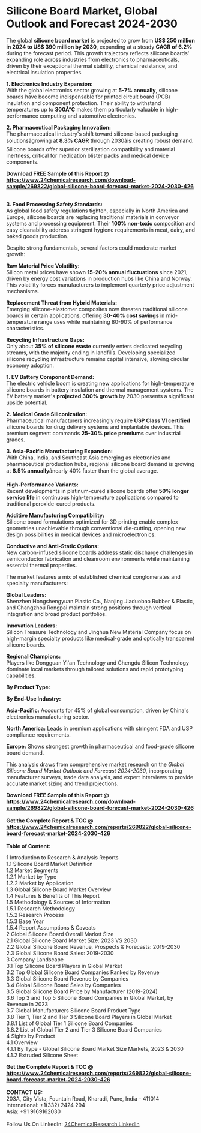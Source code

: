 <h1>Silicone Board Market, Global Outlook and Forecast 2024-2030</h1><p>The global <strong>silicone board market</strong> is projected to grow from <strong>US$ 250 million in 2024 to US$ 390 million by 2030</strong>, expanding at a steady <strong>CAGR of 6.2%</strong> during the forecast period. This growth trajectory reflects silicone boards' expanding role across industries from electronics to pharmaceuticals, driven by their exceptional thermal stability, chemical resistance, and electrical insulation properties.</p><p><strong>1. Electronics Industry Expansion:</strong><br>
With the global electronics sector growing at <strong>5-7% annually</strong>, silicone boards have become indispensable for printed circuit board (PCB) insulation and component protection. Their ability to withstand temperatures up to <strong>300Â°C</strong> makes them particularly valuable in high-performance computing and automotive electronics.</p><p><strong>2. Pharmaceutical Packaging Innovation:</strong><br>
The pharmaceutical industry's shift toward silicone-based packaging solutionsâgrowing at <strong>8.3% CAGR</strong> through 2030âis creating robust demand. Silicone boards offer superior sterilization compatibility and material inertness, critical for medication blister packs and medical device components.</p><div><b>Download FREE Sample of this Report @ 
            <a href="https://www.24chemicalresearch.com/download-sample/269822/global-silicone-board-forecast-market-2024-2030-426">
            https://www.24chemicalresearch.com/download-sample/269822/global-silicone-board-forecast-market-2024-2030-426</a></b></div><br><p><strong>3. Food Processing Safety Standards:</strong><br>
As global food safety regulations tighten, especially in North America and Europe, silicone boards are replacing traditional materials in conveyor systems and processing equipment. Their <strong>100% non-toxic</strong> composition and easy cleanability address stringent hygiene requirements in meat, dairy, and baked goods production.</p><p>Despite strong fundamentals, several factors could moderate market growth:</p><p><strong>Raw Material Price Volatility:</strong><br>
Silicon metal prices have shown <strong>15-20% annual fluctuations</strong> since 2021, driven by energy cost variations in production hubs like China and Norway. This volatility forces manufacturers to implement quarterly price adjustment mechanisms.</p><p><strong>Replacement Threat from Hybrid Materials:</strong><br>
Emerging silicone-elastomer composites now threaten traditional silicone boards in certain applications, offering <strong>30-40% cost savings</strong> in mid-temperature range uses while maintaining 80-90% of performance characteristics.</p><p><strong>Recycling Infrastructure Gaps:</strong><br>
Only about <strong>35% of silicone waste</strong> currently enters dedicated recycling streams, with the majority ending in landfills. Developing specialized silicone recycling infrastructure remains capital intensive, slowing circular economy adoption.</p><p><strong>1. EV Battery Component Demand:</strong><br>
The electric vehicle boom is creating new applications for high-temperature silicone boards in battery insulation and thermal management systems. The EV battery market's <strong>projected 300% growth</strong> by 2030 presents a significant upside potential.</p><p><strong>2. Medical Grade Siliconization:</strong><br>
Pharmaceutical manufacturers increasingly require <strong>USP Class VI certified</strong> silicone boards for drug delivery systems and implantable devices. This premium segment commands <strong>25-30% price premiums</strong> over industrial grades.</p><p><strong>3. Asia-Pacific Manufacturing Expansion:</strong><br>
With China, India, and Southeast Asia emerging as electronics and pharmaceutical production hubs, regional silicone board demand is growing at <strong>8.5% annually</strong>ânearly 40% faster than the global average.</p><p><strong>High-Performance Variants:</strong><br>
Recent developments in platinum-cured silicone boards offer <strong>50% longer service life</strong> in continuous high-temperature applications compared to traditional peroxide-cured products.</p><p><strong>Additive Manufacturing Compatibility:</strong><br>
Silicone board formulations optimized for 3D printing enable complex geometries unachievable through conventional die-cutting, opening new design possibilities in medical devices and microelectronics.</p><p><strong>Conductive and Anti-Static Options:</strong><br>
New carbon-infused silicone boards address static discharge challenges in semiconductor fabrication and cleanroom environments while maintaining essential thermal properties.</p><p>The market features a mix of established chemical conglomerates and specialty manufacturers:</p><p><strong>Global Leaders:</strong><br>
Shenzhen Hongshengyuan Plastic Co., Nanjing Jiaduobao Rubber &amp; Plastic, and Changzhou Rongpai maintain strong positions through vertical integration and broad product portfolios.</p><p><strong>Innovation Leaders:</strong><br>
Silicon Treasure Technology and Jinghua New Material Company focus on high-margin specialty products like medical-grade and optically transparent silicone boards.</p><p><strong>Regional Champions:</strong><br>
Players like Dongguan Yi'an Technology and Chengdu Silicon Technology dominate local markets through tailored solutions and rapid prototyping capabilities.</p><p><strong>By Product Type:</strong></p><p><strong>By End-Use Industry:</strong></p><p><strong>Asia-Pacific:</strong> Accounts for 45% of global consumption, driven by China's electronics manufacturing sector.</p><p><strong>North America:</strong> Leads in premium applications with stringent FDA and USP compliance requirements.</p><p><strong>Europe:</strong> Shows strongest growth in pharmaceutical and food-grade silicone board demand.</p><p>This analysis draws from comprehensive market research on the <em>Global Silicone Board Market Outlook and Forecast 2024-2030</em>, incorporating manufacturer surveys, trade data analysis, and expert interviews to provide accurate market sizing and trend projections.</p><div><b>Download FREE Sample of this Report @ 
            <a href="https://www.24chemicalresearch.com/download-sample/269822/global-silicone-board-forecast-market-2024-2030-426">
            https://www.24chemicalresearch.com/download-sample/269822/global-silicone-board-forecast-market-2024-2030-426</a></b></div><br><div><b>Get the Complete Report & TOC @ 
            <a href="https://www.24chemicalresearch.com/reports/269822/global-silicone-board-forecast-market-2024-2030-426">
            https://www.24chemicalresearch.com/reports/269822/global-silicone-board-forecast-market-2024-2030-426</a></b></div><br>
            <b>Table of Content:</b><p>1 Introduction to Research & Analysis Reports<br />
    1.1 Silicone Board Market Definition<br />
    1.2 Market Segments<br />
        1.2.1 Market by Type<br />
        1.2.2 Market by Application<br />
    1.3 Global Silicone Board Market Overview<br />
    1.4 Features & Benefits of This Report<br />
    1.5 Methodology & Sources of Information<br />
        1.5.1 Research Methodology<br />
        1.5.2 Research Process<br />
        1.5.3 Base Year<br />
        1.5.4 Report Assumptions & Caveats<br />
2 Global Silicone Board Overall Market Size<br />
    2.1 Global Silicone Board Market Size: 2023 VS 2030<br />
    2.2 Global Silicone Board Revenue, Prospects & Forecasts: 2019-2030<br />
    2.3 Global Silicone Board Sales: 2019-2030<br />
3 Company Landscape<br />
    3.1 Top Silicone Board Players in Global Market<br />
    3.2 Top Global Silicone Board Companies Ranked by Revenue<br />
    3.3 Global Silicone Board Revenue by Companies<br />
    3.4 Global Silicone Board Sales by Companies<br />
    3.5 Global Silicone Board Price by Manufacturer (2019-2024)<br />
    3.6 Top 3 and Top 5 Silicone Board Companies in Global Market, by Revenue in 2023<br />
    3.7 Global Manufacturers Silicone Board Product Type<br />
    3.8 Tier 1, Tier 2 and Tier 3 Silicone Board Players in Global Market<br />
        3.8.1 List of Global Tier 1 Silicone Board Companies<br />
        3.8.2 List of Global Tier 2 and Tier 3 Silicone Board Companies<br />
4 Sights by Product<br />
    4.1 Overview<br />
        4.1.1 By Type - Global Silicone Board Market Size Markets, 2023 & 2030<br />
        4.1.2 Extruded Silicone Sheet<br />
     </p><div><b>Get the Complete Report & TOC @ 
            <a href="https://www.24chemicalresearch.com/reports/269822/global-silicone-board-forecast-market-2024-2030-426">
            https://www.24chemicalresearch.com/reports/269822/global-silicone-board-forecast-market-2024-2030-426</a></b></div><br><b>CONTACT US:</b><br>
            203A, City Vista, Fountain Road, Kharadi, Pune, India - 411014<br>
            International: +1(332) 2424 294<br>
            Asia: +91 9169162030 <br><br>
            Follow Us On LinkedIn: <a href="https://www.linkedin.com/company/24chemicalresearch/">24ChemicalResearch LinkedIn</a>